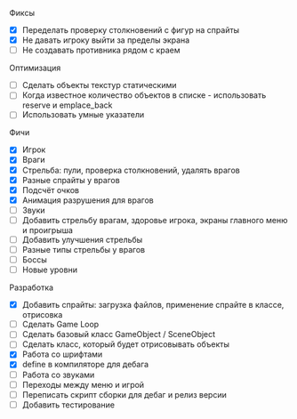 Фиксы
* [X] Переделать проверку столкновений с фигур на спрайты
* [X] Не давать игроку выйти за пределы экрана
* [ ] Не создавать противника рядом с краем

Оптимизация
* [ ] Сделать объекты текстур статическими
* [ ] Когда известное количество объектов в списке - использовать reserve и emplace_back
* [ ] Использовать умные указатели

Фичи
* [X] Игрок
* [X] Враги
* [X] Стрельба: пули, проверка столкновений, удалять врагов
* [X] Разные спрайты у врагов
* [X] Подсчёт очков
* [X] Анимация разрушения для врагов
* [ ] Звуки
* [ ] Добавить стрельбу врагам, здоровье игрока, экраны главного меню и проигрыша
* [ ] Добавить улучшения стрельбы
* [ ] Разные типы стрельбы у врагов
* [ ] Боссы
* [ ] Новые уровни

Разработка
* [X] Добавить спрайты: загрузка файлов, применение спрайте в классе, отрисовка
* [ ] Сделать Game Loop
* [ ] Сделать базовый класс GameObject / SceneObject
* [ ] Сделать класс, который будет отрисовывать объекты
* [X] Работа со шрифтами
* [X] define в компиляторе для дебага
* [ ] Работа со звуками
* [ ] Переходы между меню и игрой
* [ ] Переписать скрипт сборки для дебаг и релиз версии
* [ ] Добавить тестирование

